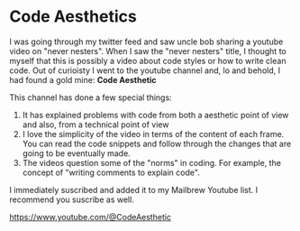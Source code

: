 # Code Aesthetics


I was going through my twitter feed and saw uncle bob sharing a youtube video on "never nesters".
When I saw the "never nesters" title, I thought to myself that this is possibly a video about code styles or how to
write clean code. Out of curioisty I went to the youtube channel and, lo and behold, I had found a gold mine: **Code Aesthetic**

This channel has done a few special things:

1. It has explained problems with code from both a aesthetic point of view and also, from a technical point of view
2. I love the simplicity of the video in terms of the content of each frame. You can read the code snippets and follow through the changes that are going to be eventually made.
3. The videos question some of the "norms" in coding. For example, the concept of "writing comments to explain code".

I immediately suscribed and added it to my Mailbrew Youtube list. I recommend you suscribe as well.

<https://www.youtube.com/@CodeAesthetic>

<!--more-->


